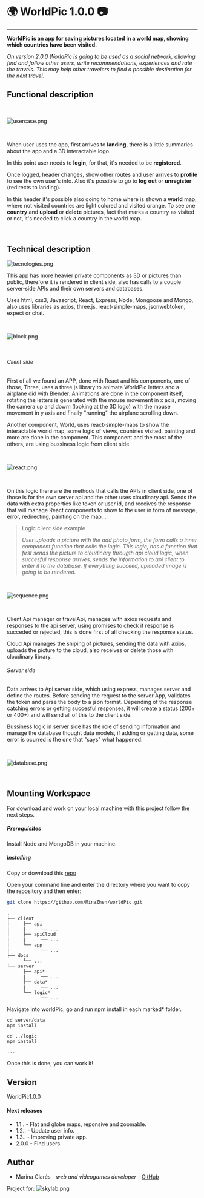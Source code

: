 # 🌍 WorldPic 1.0.0 📷
________

**WorldPic is an app for saving pictures located in a world map, showing which countries have been visited.**

*On version 2.0.0 WorldPic is going to be used as a social network, allowing find and follow other users, write recommendations, experiences and rate the travels. This may help other travelers to find a possible destination for the next travel.*
<br/>
## Functional description

<br/>

![usercase.png](images/_usercase.png)

<br/>

When user uses the app, first arrives to **landing**, there is a little summaries about the app and a 3D interactable logo.

In this point user needs to **login**, for that, it's needed to be **registered**.

Once logged, header changes, show other routes and user arrives to **profile** to see the own user's info. Also it's possible to go to **log out** or **unregister** (redirects to landing).

In this header it's possible also going to home where is shown a **world** map, where not visited countries are light colored and visited orange. To see one **country** and **upload** or **delete** pictures, fact that marks a country as visited or not, it's needed to click a country in the world map.

<br/>

## Technical description

![tecnologies.png](images/_tecnologies.png)


This app has more heavier private components as 3D or pictures than public, therefore it is rendered in client side, also has calls to a couple server-side APIs and their own servers and databases.

Uses html, css3, Javascript, React, Express, Node, Mongoose and Mongo, also uses libraries as axios, three.js, react-simple-maps, jsonwebtoken, expect or chai.

<br/>

![block.png](images/_block.png)

<br/>

###### Client side

First of all we found an APP, done with React and his components, one of those, Three, uses a three.js library to animate WorldPic letters and a airplane did with Blender. Animations are done in the component itself; rotating the letters is generated with the mouse movement in x axis, moving the camera up and dowm (looking at the 3D logo) with the mouse movement in y axis and finally "running" the airplane scrolling down. 

Another component, World, uses react-simple-maps to show the interactable world map, some logic of views, countries visited, painting and more are done in the component. This component and the most of the others, are using bussiness logic from client side.

<br/>

![react.png](images/_react.png)

<br/>

On this logic there are the methods that calls the APIs in client side, one of those is for the own server api and the other uses cloudinary api. Sends the data with extra properties like token or user id, and receives the response that will manage React components to show to the user in form of message, error, redirecting, painting on the map...

>Logic client side example
>
> *User uploads a picture with the add photo form, the form calls a inner component function that calls the logic. This logic, has a function that first sends the picture to cloudinary througth api cloud logic, when succesful response arrives, sends the information to api client to enter it to the database. If everything succeed, uploaded image is going to be rendered.*

<br/>

![sequence.png](images/_sequence.png)

<br/>

Client Api manager or travelApi, manages with axios requests and responses to the api server, using promises to check if response is succeded or rejected, this is done first of all checking the response status. 

Cloud Api manages the shiping of pictures, sending the data with axios, uploads the picture to the cloud, also receives or delete those with cloudinary library.

###### Server side

Data arrives to Api server side, which using express, manages server and define the routes. Before sending the request to the server App, validates the token and parse the body to a json format. Depending of the response catching errors or getting succesful responses, it will create a status (200+ or 400+) and will send all of this to the client side.

Bussiness logic in server side has the role of sending information and manage the database thought data models, if adding or getting data, some error is ocurred is the one that "says" what happened.

<br/>

![database.png](images/_database.png)

<br/>

## Mounting Workspace

For download and work on your local machine with this project follow the next steps.

##### Prerequisites

Install Node and MongoDB in your machine.

##### Installing

Copy or download this [repo](https://github.com/MinaZhen/worldPic.git)

Open your command line and enter the directory where you want to copy the repository and then enter:

```sh
git clone https://github.com/MinaZhen/worldPic.git
```

```
.
├── client
|     ├── api
|     |     └── ...
|     ├── apiCloud
|     |     └── ...
|     └── app
|           └── ...
├── docs
      └── ...
└── server
      ├── api*
      |     └── ...
      ├── data*
      |     └── ...
      └── logic*
            └── ...
```

Navigate into worldPic, go and run npm install in each marked* folder.

```
cd server/data
npm install

cd ../logic
npm install

···
```

Once this is done, you can work it!

## Version

WorldPic1.0.0 

#### Next releases 

- 1.1.. - Flat and globe maps, reponsive and zoomable.
- 1.2.. - Update user info.
- 1.3.. - Improving private app.
- 2.0.0 - Find users.

## Author

- Marina Clarés - *web and videogames developer* - [GitHub](https://github.com/MinaZhen)

Project for: 
![skylab.png](images/_skylab.png)
